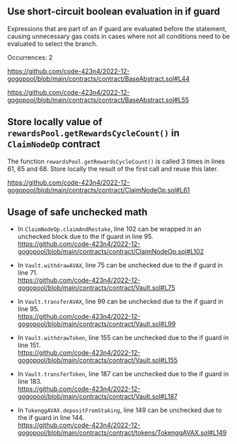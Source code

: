 ## Use short-circuit boolean evaluation in if guard

Expressions that are part of an if guard are evaluated before the statement, causing unnecessary gas costs in cases where not all conditions need to be evaluated to select the branch. 

Occurrences: 2

https://github.com/code-423n4/2022-12-gogopool/blob/main/contracts/contract/BaseAbstract.sol#L44

https://github.com/code-423n4/2022-12-gogopool/blob/main/contracts/contract/BaseAbstract.sol#L55

## Store locally value of `rewardsPool.getRewardsCycleCount()` in `ClaimNodeOp` contract

The function `rewardsPool.getRewardsCycleCount()` is called 3 times in lines 61, 65 and 68. Store locally the result of the first call and reuse this later.

https://github.com/code-423n4/2022-12-gogopool/blob/main/contracts/contract/ClaimNodeOp.sol#L61

## Usage of safe unchecked math

- In `ClaimNodeOp.claimAndRestake`, line 102 can be wrapped in an unchecked block due to the if guard in line 95.  
https://github.com/code-423n4/2022-12-gogopool/blob/main/contracts/contract/ClaimNodeOp.sol#L102

- In `Vault.withdrawAVAX`, line 75 can be unchecked due to the if guard in line 71.  
https://github.com/code-423n4/2022-12-gogopool/blob/main/contracts/contract/Vault.sol#L75

- In `Vault.transferAVAX`, line 99 can be unchecked due to the if guard in line 95.  
https://github.com/code-423n4/2022-12-gogopool/blob/main/contracts/contract/Vault.sol#L99

- In `Vault.withdrawToken`, line 155 can be unchecked due to the if guard in line 151.  
https://github.com/code-423n4/2022-12-gogopool/blob/main/contracts/contract/Vault.sol#L155

- In `Vault.transferToken`, line 187 can be unchecked due to the if guard in line 183.  
https://github.com/code-423n4/2022-12-gogopool/blob/main/contracts/contract/Vault.sol#L187

- In `TokenggAVAX.depositFromStaking`, line 149 can be unchecked due to the if guard in line 144.  
https://github.com/code-423n4/2022-12-gogopool/blob/main/contracts/contract/tokens/TokenggAVAX.sol#L149
